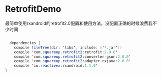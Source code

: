 # RetrofitDemo

最简单使用rxandroid的retrofit2.0配置和使用方法，没配置正确的时候浪费我不少时间

```java

  dependencies {
    compile fileTree(dir: 'libs', include: ['*.jar'])
    compile 'com.squareup.retrofit2:retrofit:2.0.0'
    compile 'com.squareup.retrofit2:converter-gson:2.0.0'
    compile 'com.squareup.retrofit2:adapter-rxjava:2.0.0'
    compile 'io.reactivex:rxandroid:1.1.0'
}
```
